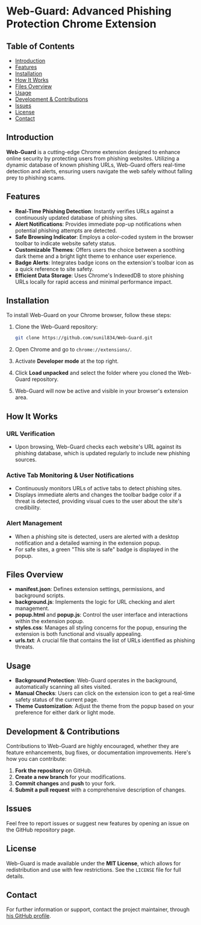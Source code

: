 # Web-Guard: Advanced Phishing Protection Chrome Extension

## Table of Contents
- [Introduction](#introduction)
- [Features](#features)
- [Installation](#installation)
- [How It Works](#how-it-works)
- [Files Overview](#files-overview)
- [Usage](#usage)
- [Development & Contributions](#development--contributions)
- [Issues](#issues)
- [License](#license)
- [Contact](#contact)

## Introduction
**Web-Guard** is a cutting-edge Chrome extension designed to enhance online security by protecting users from phishing websites. Utilizing a dynamic database of known phishing URLs, Web-Guard offers real-time detection and alerts, ensuring users navigate the web safely without falling prey to phishing scams.

## Features

- **Real-Time Phishing Detection**: Instantly verifies URLs against a continuously updated database of phishing sites.
- **Alert Notifications**: Provides immediate pop-up notifications when potential phishing attempts are detected.
- **Safe Browsing Indicator**: Employs a color-coded system in the browser toolbar to indicate website safety status.
- **Customizable Themes**: Offers users the choice between a soothing dark theme and a bright light theme to enhance user experience.
- **Badge Alerts**: Integrates badge icons on the extension's toolbar icon as a quick reference to site safety.
- **Efficient Data Storage**: Uses Chrome's IndexedDB to store phishing URLs locally for rapid access and minimal performance impact.

## Installation

To install Web-Guard on your Chrome browser, follow these steps:

1. Clone the Web-Guard repository:
    ```bash
    git clone https://github.com/sunil834/Web-Guard.git
    ```

2. Open Chrome and go to `chrome://extensions/`.

3. Activate **Developer mode** at the top right.

4. Click **Load unpacked** and select the folder where you cloned the Web-Guard repository.

5. Web-Guard will now be active and visible in your browser's extension area.

## How It Works

### URL Verification
- Upon browsing, Web-Guard checks each website's URL against its phishing database, which is updated regularly to include new phishing sources.

### Active Tab Monitoring & User Notifications
- Continuously monitors URLs of active tabs to detect phishing sites.
- Displays immediate alerts and changes the toolbar badge color if a threat is detected, providing visual cues to the user about the site's credibility.

### Alert Management
- When a phishing site is detected, users are alerted with a desktop notification and a detailed warning in the extension popup.
- For safe sites, a green "This site is safe" badge is displayed in the popup.

## Files Overview

- **manifest.json**: Defines extension settings, permissions, and background scripts.
- **background.js**: Implements the logic for URL checking and alert management.
- **popup.html** and **popup.js**: Control the user interface and interactions within the extension popup.
- **styles.css**: Manages all styling concerns for the popup, ensuring the extension is both functional and visually appealing.
- **urls.txt**: A crucial file that contains the list of URLs identified as phishing threats.

## Usage

- **Background Protection**: Web-Guard operates in the background, automatically scanning all sites visited.
- **Manual Checks**: Users can click on the extension icon to get a real-time safety status of the current page.
- **Theme Customization**: Adjust the theme from the popup based on your preference for either dark or light mode.

## Development & Contributions

Contributions to Web-Guard are highly encouraged, whether they are feature enhancements, bug fixes, or documentation improvements. Here's how you can contribute:

1. **Fork the repository** on GitHub.
2. **Create a new branch** for your modifications.
3. **Commit changes** and **push** to your fork.
4. **Submit a pull request** with a comprehensive description of changes.

## Issues

Feel free to report issues or suggest new features by opening an issue on the GitHub repository page.

## License

Web-Guard is made available under the **MIT License**, which allows for redistribution and use with few restrictions. See the `LICENSE` file for full details.

## Contact

For further information or support, contact the project maintainer, through [his GitHub profile](https://github.com/sunil834).
